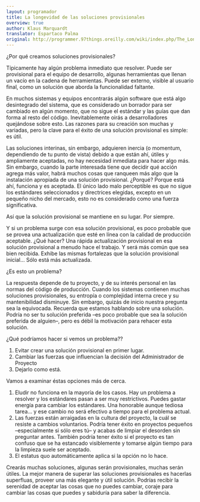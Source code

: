 ```yaml
---
layout: programador
title: La longevidad de las soluciones provisionales
overview: true
author: Klaus Marquardt
translator: Espartaco Palma
original: http://programmer.97things.oreilly.com/wiki/index.php/The_Longevity_of_Interim_Solutions
---
```


¿Por qué creamos soluciones provisionales?

Típicamente hay algún problema inmediato que resolver. Puede ser
provisional para el equipo de desarrollo, algunas herramientas que
llenan un vacío en la cadena de herramientas. Puede ser externo, visible
al usuario final, como un solución que aborda la funcionalidad faltante.

En muchos sistemas y equipos encontrarás algún software que está algo
desintegrado del sistema, que es considerado un borrador para ser
cambiado en algún momento, que no sigue el estándar y las guías que dan
forma al resto del código. Inevitablemente oirás a desarrolladores
quejándose sobre esto. Las razones para su creación son muchas y
variadas, pero la clave para el éxito de una solución provisional es
simple: es útil.

Las soluciones interinas, sin embargo, adquieren inercia (o momentum,
dependiendo de tu punto de vista) debido a que están ahí, útiles y
ampliamente aceptadas, no hay necesidad inmediata para hacer algo más.
Sin embargo, cuando la parte interesada tiene que decidir qué acción
agrega más valor, habrá muchos cosas que ranqueen más algo que la
instalación apropiada de una solución provisional. ¿Porqué? Porque está
ahí, funciona y es aceptada. El único lado malo perceptible es que no
sigue los estándares seleccionados y directrices elegidas, excepto en un
pequeño nicho del mercado, esto no es considerado como una fuerza
significativa.

Así que la solución provisional se mantiene en su lugar. Por siempre.

Y si un problema surge con esa solución provisional, es poco probable
que se provea una actualización que esté en línea con la calidad de
producción aceptable. ¿Qué hacer? Una rápida actualización provisional
en esa solución provisional a menudo hace el trabajo. Y será más común
que sea bien recibida. Exhibe las mismas fortalezas que la solución
provisional inicial… Sólo está más actualizada.

¿Es esto un problema?

La respuesta depende de tu proyecto, y de su interés personal en las
normas del código de producción. Cuando los sistemas contienen muchas
soluciones provisionales, su entropía o complejidad interna crece y su
mantenibilidad disminuye. Sin embargo, quizás de inicio nuestra pregunta
sea la equivocada. Recuerda que estamos hablando sobre una solución.
Podría no ser tu solución preferida –es poco probable que sea la
solución preferida de alguien–, pero es débil la motivación para rehacer
esta solución.

¿Qué podríamos hacer si vemos un problema??

1. Evitar crear una solución provisional en primer lugar.
2. Cambiar las fuerzas que influencian la decisión del Administrador de
Proyecto
3. Dejarlo como está.

Vamos a examinar éstas opciones más de cerca.

1. Eludir no funciona en la mayoría de los casos. Hay un problema a
resolver y los estándares pasan a ser muy restrictivos. Puedes gastar
energía para cambiar los estándares. Una honorable aunque tediosa tarea…
y ese cambio no será efectivo a tiempo para el problema actual.
2. Las fuerzas están arraigadas en la cultura del proyecto, la cuál se
resiste a cambios voluntarios. Podría tener éxito en proyectos pequeños
–especialmente si sólo eres tú– y acabas de limpiar el desorden sin
preguntar antes. También podría tener éxito si el proyecto es tan
confuso que se ha estancado visiblemente y tomarse algún tiempo para la
limpieza suele ser aceptado.
3. El estatus quo automáticamente aplica si la opción no lo hace.

Crearás muchas soluciones, algunas serán provisionales, muchas serán
útiles. La mejor manera de superar las soluciones provisionales es
hacerlas superfluas, proveer una más elegante y útil solución. Podrías
recibir la serenidad de aceptar las cosas que no puedes cambiar, coraje
para cambiar las cosas que puedes y sabiduría para saber la diferencia.


